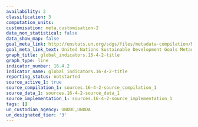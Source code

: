 ```yaml
---
availability: 2
classification: 3
computation_units:
customisation: meta.customisation-2
data_non_statistical: false
data_show_map: false
goal_meta_link: http://unstats.un.org/sdgs/files/metadata-compilation/Metadata-Goal-16.pdf
goal_meta_link_text: United Nations Sustainable Development Goals Metadata (pdf 1361kB)
graph_title: global_indicators.16-4-2-title
graph_type: line
indicator_number: 16.4.2
indicator_name: global_indicators.16-4-2-title
reporting_status: notstarted
source_active_1: true
source_compilation_1: sources.16-4-2-source_compilation_1
source_data_1: sources.16-4-2-source_data_1
source_implementation_1: sources.16-4-2-source_implementation_1
tags: []
un_custodian_agency: UNODC,UNODA
un_designated_tier: '3'
---
```

